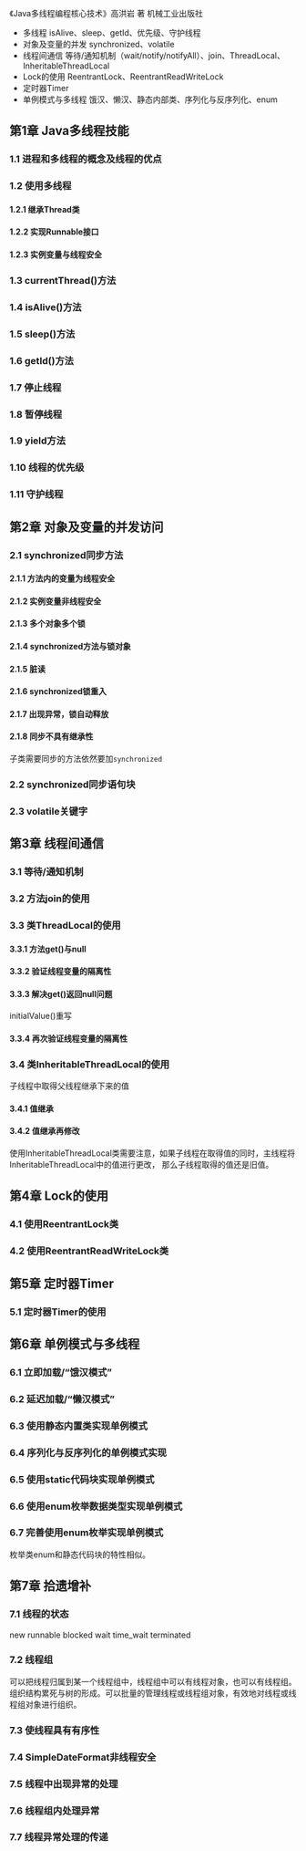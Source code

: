 《Java多线程编程核心技术》高洪岩 著 机械工业出版社

* 多线程 isAlive、sleep、getId、优先级、守护线程
* 对象及变量的并发 synchronized、volatile
* 线程间通信 等待/通知机制（wait/notify/notifyAll）、join、ThreadLocal、InheritableThreadLocal
* Lock的使用 ReentrantLock、ReentrantReadWriteLock
* 定时器Timer
* 单例模式与多线程 饿汉、懒汉、静态内部类、序列化与反序列化、enum

## 第1章 Java多线程技能
### 1.1 进程和多线程的概念及线程的优点
### 1.2 使用多线程
#### 1.2.1 继承Thread类
#### 1.2.2 实现Runnable接口
#### 1.2.3 实例变量与线程安全

### 1.3 currentThread()方法
### 1.4 isAlive()方法
### 1.5 sleep()方法
### 1.6 getId()方法
### 1.7 停止线程
### 1.8 暂停线程
### 1.9 yield方法
### 1.10 线程的优先级
### 1.11 守护线程

## 第2章 对象及变量的并发访问
### 2.1 synchronized同步方法
#### 2.1.1 方法内的变量为线程安全
#### 2.1.2 实例变量非线程安全
#### 2.1.3 多个对象多个锁
#### 2.1.4 synchronized方法与锁对象
#### 2.1.5 脏读
#### 2.1.6 synchronized锁重入
#### 2.1.7 出现异常，锁自动释放
#### 2.1.8 同步不具有继承性
子类需要同步的方法依然要加`synchronized`
### 2.2 synchronized同步语句块
### 2.3 volatile关键字

## 第3章 线程间通信
### 3.1 等待/通知机制
### 3.2 方法join的使用
### 3.3 类ThreadLocal的使用
#### 3.3.1 方法get()与null
#### 3.3.2 验证线程变量的隔离性
#### 3.3.3 解决get()返回null问题
initialValue()重写
#### 3.3.4 再次验证线程变量的隔离性
### 3.4 类InheritableThreadLocal的使用
子线程中取得父线程继承下来的值
#### 3.4.1 值继承
#### 3.4.2 值继承再修改
使用InheritableThreadLocal类需要注意，如果子线程在取得值的同时，主线程将InheritableThreadLocal中的值进行更改，
那么子线程取得的值还是旧值。

## 第4章 Lock的使用
### 4.1 使用ReentrantLock类
### 4.2 使用ReentrantReadWriteLock类

## 第5章 定时器Timer
### 5.1 定时器Timer的使用

## 第6章 单例模式与多线程
### 6.1 立即加载/“饿汉模式”
### 6.2 延迟加载/“懒汉模式”
### 6.3 使用静态内置类实现单例模式
### 6.4 序列化与反序列化的单例模式实现
### 6.5 使用static代码块实现单例模式
### 6.6 使用enum枚举数据类型实现单例模式
### 6.7 完善使用enum枚举实现单例模式
枚举类enum和静态代码块的特性相似。

## 第7章 拾遗增补
### 7.1 线程的状态
new runnable blocked wait time_wait terminated
### 7.2 线程组
可以把线程归属到某一个线程组中，线程组中可以有线程对象，也可以有线程组。
组织结构累死与树的形成。可以批量的管理线程或线程组对象，有效地对线程或线程组对象进行组织。

### 7.3 使线程具有有序性
### 7.4 SimpleDateFormat非线程安全
### 7.5 线程中出现异常的处理
### 7.6 线程组内处理异常
### 7.7 线程异常处理的传递

